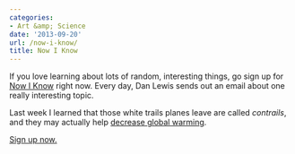 ```yaml
---
categories:
- Art &amp; Science
date: '2013-09-20'
url: /now-i-know/
title: Now I Know
---
```


If you love learning about lots of random, interesting things, go sign up for <a href="http://nowiknow.com/">Now I Know</a> right now. Every day, Dan Lewis sends out an email about one really interesting topic.

Last week I learned that those white trails planes leave are called <em>contrails</em>, and they may actually help <a href="http://www.scientificamerican.com/article.cfm?id=contrails-aviation-affects-climate">decrease global warming</a>.

<a href="http://nowiknow.com/">Sign up now.</a>